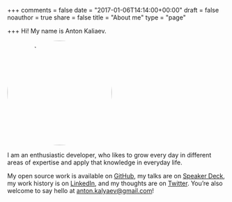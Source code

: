+++
comments = false
date = "2017-01-06T14:14:00+00:00"
draft = false
noauthor = true
share = false
title = "About me"
type = "page"

+++
Hi! My name is Anton Kaliaev.

<img style="border-radius: 125px; width: 240px;" src="/images/pic.jpeg" alt="portrait"/>

I am an enthusiastic developer, who likes to grow every day in different areas
of expertise and apply that knowledge in everyday life.

My open source work is available on [GitHub](https://github.com/melekes/), my
talks are on [Speaker Deck](https://speakerdeck.com/melekes), my work history
is on [LinkedIn](http://www.linkedin.com/in/anton-kalyaev), and my thoughts are
on [Twitter](https://twitter.com/AntonKalyaev). You’re also welcome to say
hello at <anton.kalyaev@gmail.com>!

